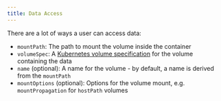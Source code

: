 ```yaml
---
title: Data Access
---
```

There are a lot of ways a user can access data:

* `mountPath`: The path to mount the volume inside the container
* `volumeSpec`: A [Kubernetes volume specification](https://kubernetes.io/docs/concepts/storage/volumes/) for the volume containing the data
* `name` (optional): A name for the volume - by default, a name is derived from the `mountPath`
* `mountOptions` (optional): Options for the volume mount, e.g. `mountPropagation` for `hostPath` volumes


